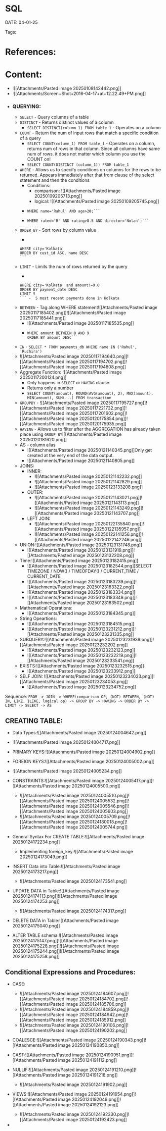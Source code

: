 
# SQL


DATE:  04-01-25


Tags:

# References:




# Content:
- ![[Attachments/Pasted image 20250108142442.png]]
- ![[Attachments/Screen+Shot+2016-04-17+at+12.22.49+PM.png]]
- ### QUERYING:
	- `SELECT` - Query columns of a table
	- `DISTINCT` - Returns distinct values of a column
		- `SELECT DISTINCT(column_1) FROM table_1` - Operates on a column
	- `COUNT` - Return the num of input rows that match a specific condition of a query
		- `SELECT COUNT(column_1) FROM table_1` - Operates on a column, returns num of rows in that column. Since all columns have same num of rows. it does not matter which column you use the COUNT on!
		- `SELECT COUNT(DISTINCT (column_1)) FROM table_1`
	- `WHERE` - Allows us to specify conditions on columns for the rows to be returned. Appears immediately after that from clause of the select statement and then the conditions
		- Conditions:
			- comparison: ![[Attachments/Pasted image 20250109205713.png]]
			- logical: ![[Attachments/Pasted image 20250109205745.png]]
		- ```SELECT name, age FROM table
		  WHERE name='Rahul' AND age>20;```
		- ```SELECT title FROM films
		  WHERE rated='R' AND rating>8.5 AND director='Nolan';``` 
	- `ORDER BY` - Sort rows by column value
		-  ```SELECT * FROM customer_db
		  WHERE city='Kolkata'
		  ORDER BY cust_id ASC, name DESC
		  ```
	- `LIMIT` - Limits the num of rows returned by the query
		-  ```SELECT * FROM customer_db
		  WHERE city='Kolkata' and amount!=0.0
		  ORDER BY payment_date DESC
		  LIMIT 5
		  ``` -  5 most recent payments done in Kolkata
	- `BETWEEN` - Tag along WHERE statement![[Attachments/Pasted image 20250117185402.png]]![[Attachments/Pasted image 20250117185441.png]]
		- ![[Attachments/Pasted image 20250117185535.png]]
		- ```SELECT * FROM payments_db
		  WHERE amount BETWEEN 8 AND 9
		  ORDER BY amount DESC```
	- `IN` - ```SELECT * FROM payments_db
		  WHERE name IN ('Rahul', 'Ruchira')```
	- ![[Attachments/Pasted image 20250117194640.png]]![[Attachments/Pasted image 20250117194702.png]]![[Attachments/Pasted image 20250117194808.png]]
	- Aggregate Function: ![[Attachments/Pasted image 20250117200124.png]]
		- Only happens in `SELECT` or `HAVING` clause.
		- Returns only a number
		- `SELECT COUNT(amount), ROUND(AVG(amount), 2), MAX(amount), MIN(amount), SUM(...) FROM transaction`
	- `GROUPBY` - ![[Attachments/Pasted image 20250117195727.png]]![[Attachments/Pasted image 20250117221732.png]]![[Attachments/Pasted image 20250117201602.png]]![[Attachments/Pasted image 20250120175854.png]]![[Attachments/Pasted image 20250120175935.png]]
	- `HAVING` - Allows us to filter after the AGGREGATION has already taken place using `GROUP BY`![[Attachments/Pasted image 20250120181620.png]]
	- AS - column alias
		- ![[Attachments/Pasted image 20250121140345.png]]Only get created at the very end of the data output.
		- ![[Attachments/Pasted image 20250121140805.png]]
	- JOINS:
		- INNER:  
			- ![[Attachments/Pasted image 20250121142232.png]]
			- ![[Attachments/Pasted image 20250121142829.png]]
			- ![[Attachments/Pasted image 20250123133208.png]]
		- OUTER:
			- ![[Attachments/Pasted image 20250121143021.png]]![[Attachments/Pasted image 20250121143113.png]]
			- ![[Attachments/Pasted image 20250121143249.png]]![[Attachments/Pasted image 20250121143707.png]]
		- LEFT JOIN:
			- ![[Attachments/Pasted image 20250122135840.png]]![[Attachments/Pasted image 20250122135957.png]]
			- ![[Attachments/Pasted image 20250122141256.png]]![[Attachments/Pasted image 20250122142246.png]]
	- UNION:![[Attachments/Pasted image 20250123131748.png]]
		- ![[Attachments/Pasted image 20250123131919.png]]![[Attachments/Pasted image 20250123132208.png]]
	- Time:![[Attachments/Pasted image 20250123182415.png]]
		- ![[Attachments/Pasted image 20250123182544.png]]SELECT TIMEZONE / NOW() / TIMEOFDAY() / CURRENT_TIME / CURRENT_DATE
		- ![[Attachments/Pasted image 20250123183239.png]]![[Attachments/Pasted image 20250123183322.png]]
		- ![[Attachments/Pasted image 20250123183334.png]]
		- ![[Attachments/Pasted image 20250123183349.png]]![[Attachments/Pasted image 20250123183502.png]]
	- Mathematical Operations:
		- ![[Attachments/Pasted image 20250123184345.png]]
	- String Opeartions:
		- ![[Attachments/Pasted image 20250123184515.png]]
		- ![[Attachments/Pasted image 20250123231212.png]]![[Attachments/Pasted image 20250123231335.png]]
	- SUBQUERY:![[Attachments/Pasted image 20250123231939.png]]![[Attachments/Pasted image 20250123232202.png]]
		- ![[Attachments/Pasted image 20250123232123.png]]
		- ![[Attachments/Pasted image 20250123232219.png]]![[Attachments/Pasted image 20250123233541.png]]
	- EXISTS:![[Attachments/Pasted image 20250123232515.png]]
		- ![[Attachments/Pasted image 20250123233912.png]]
	- SELF JOIN: ![[Attachments/Pasted image 20250123234023.png]]![[Attachments/Pasted image 20250123234053.png]]
		- ![[Attachments/Pasted image 20250123234752.png]]


Sequence:   `FROM -> JOIN -> WHERE(comparison OP, (NOT) BETWEEN, (NOT) IN, LIKE, ILIKE, logical op) -> GROUP BY -> HAVING -> ORDER BY -> LIMIT -> SELECT -> AS`


## CREATING TABLE:


- Data Types:![[Attachments/Pasted image 20250124004642.png]]
- ![[Attachments/Pasted image 20250124004717.png]]
- PRIMARY KEYS:![[Attachments/Pasted image 20250124004902.png]]
- FOREIGN KEYS:![[Attachments/Pasted image 20250124005002.png]]
- ![[Attachments/Pasted image 20250124005234.png]]
- CONSTRAINTS:![[Attachments/Pasted image 20250124005417.png]]![[Attachments/Pasted image 20250124005500.png]]
	-   ![[Attachments/Pasted image 20250124005510.png]]![[Attachments/Pasted image 20250124005532.png]]![[Attachments/Pasted image 20250124005546.png]]![[Attachments/Pasted image 20250124005603.png]]
	- ![[Attachments/Pasted image 20250124005709.png]]![[Attachments/Pasted image 20250124180018.png]]![[Attachments/Pasted image 20250124005744.png]]

- General Syntax For CREATE TABLE:![[Attachments/Pasted image 20250124172234.png]]
	- Implementing foreign_key:![[Attachments/Pasted image 20250124173049.png]]

- INSERT Data into Table:![[Attachments/Pasted image 20250124173217.png]]
	- ![[Attachments/Pasted image 20250124173541.png]]

- UPDATE DATA in Table:![[Attachments/Pasted image 20250124174113.png]]![[Attachments/Pasted image 20250124174253.png]]
	- ![[Attachments/Pasted image 20250124174317.png]]

- DELETE DATA in Table:![[Attachments/Pasted image 20250124175040.png]]

- ALTER TABLE schema:![[Attachments/Pasted image 20250124175147.png]]![[Attachments/Pasted image 20250124175228.png]]![[Attachments/Pasted image 20250124175244.png]]![[Attachments/Pasted image 20250124175258.png]]




## Conditional Expressions and Procedures:

- CASE:
	- ![[Attachments/Pasted image 20250124184607.png]]![[Attachments/Pasted image 20250124184702.png]]![[Attachments/Pasted image 20250124185706.png]]
	- ![[Attachments/Pasted image 20250124184859.png]]![[Attachments/Pasted image 20250124184942.png]]![[Attachments/Pasted image 20250124185912.png]]
	- ![[Attachments/Pasted image 20250124190106.png]]![[Attachments/Pasted image 20250124190202.png]]

- COALESCE:![[Attachments/Pasted image 20250124190343.png]]![[Attachments/Pasted image 20250124190850.png]]

- CAST:![[Attachments/Pasted image 20250124190951.png]]![[Attachments/Pasted image 20250124191112.png]]

- NULLIF:![[Attachments/Pasted image 20250124191210.png]]![[Attachments/Pasted image 20250124191218.png]]
	- ![[Attachments/Pasted image 20250124191902.png]]


- VIEWS:![[Attachments/Pasted image 20250124191954.png]]![[Attachments/Pasted image 20250124192049.png]]![[Attachments/Pasted image 20250124192123.png]]
	- ![[Attachments/Pasted image 20250124192330.png]]![[Attachments/Pasted image 20250124192423.png]]
- 